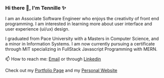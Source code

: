 ### Hi there 👋, I'm Tennille ✨


I am an Associate Software Engineer who enjoys the creativity of front end programming.  I am interested in learning more about user interface and user experience (ui/ux) design.

I graduated from Pace University with a Masters in Computer Science, and a minor in Information Systems. I am now currently pursuing a certificate through MIT specializing in FullStack Javascript Programming with MERN. 

📫 How to reach me: [Email](mailto:tennwilliams917@gmail.com) or through [Linkedin](https://www.linkedin.com/in/tennille-williams-bk917/)

Check out my [Portfolio Page](https://tennwilliams.github.io/TennWilliams/) and my [Personal Website](https://tennwilliams.github.io/TennilleWilliams/)

<!--
**TennWilliams/TennWilliams** is a ✨ _special_ ✨ repository because its `README.md` (this file) appears on your GitHub profile.

Here are some ideas to get you started:

- 🔭 I’m currently working on ...
- 🌱 I’m currently learning ...
- 👯 I’m looking to collaborate on ...
- 🤔 I’m looking for help with ...
- 💬 Ask me about ...
- 📫 How to reach me: ...
- 😄 Pronouns: ...
- ⚡ Fun fact: ...
-->
